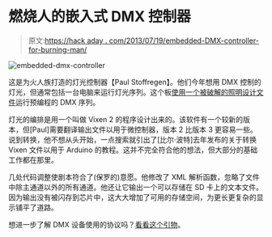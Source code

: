 # 燃烧人的嵌入式 DMX 控制器

> 原文:[https://hack aday . com/2013/07/19/embedded-DMX-controller-for-burning-man/](https://hackaday.com/2013/07/19/embedded-dmx-controller-for-burning-man/)

![embedded-dmx-controller](../Images/55ae44eb4fa5f892dabdae4e66312f06.png)

这是为火人族打造的灯光控制器【Paul Stoffregen】。他们今年想用 DMX 控制的灯光，但通常包括一台电脑来运行灯光序列。这个板[使用一个被破解的照明设计文件](http://www.dorkbotpdx.org/blog/paul/dmx_lighting_sequence_player)运行预编程的 DMX 序列。

灯光的编排是用一个叫做 Vixen 2 的程序设计出来的。该软件有一个较新的版本，但[Paul]需要翻译输出文件以用于微控制器，版本 2 比版本 3 更容易一些。说到转换，他不想从头开始，一点搜索就引出了[比尔·波特]去年发布的关于转换 Vixen 文件以用于 Arduino 的教程。这并不完全符合他的想法，但大部分的基础工作都在那里。

几处代码调整使剧本符合了(保罗的)意愿。他修改了 XML 解析函数，忽略了文件中除主通道以外的所有通道。他还让它输出一个可以存储在 SD 卡上的文本文件。因为输出没有被闪存到芯片中，这大大增加了可用的存储空间，为更长更复杂的显示铺平了道路。

想进一步了解 DMX 设备使用的协议吗？[看看这个引物](http://hackaday.com/2011/11/01/looking-toward-christmas-decor-by-learning-about-dmx/)。